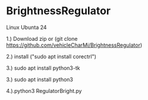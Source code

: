 # BrightnessRegulator

Linux Ubunta 24

1.) Download zip or (git clone https://github.com/vehicleCharMi/BrightnessRegulator)

2.) install ("sudo apt install corectrl")

3.) sudo apt install python3-tk

3.) sudo apt install python3

4.).python3 RegulatorBright.py

